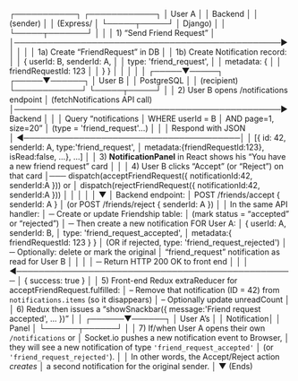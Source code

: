 ┌───────────┐ ┌────────────┐
│ User A │ │ Backend │
│ (sender) │ │ (Express/ │
└─────┬─────┘ │ Django) │
│ └─────┬───────┘
│ │
│ 1) “Send Friend Request” │
│────────────────────────────────────────────────▶│
│ │
│ 1a) Create “FriendRequest” in DB │
│ 1b) Create Notification record: │
│ { userId: B, senderId: A, │
│ type: 'friend_request', │
│ metadata: { │
│ friendRequestId: 123 │
│ } } │
│ │
│ │
┌─────▼─────┐ ┌─────▼──────┐
│ User B │ │ PostgreSQL │
│ (recipient) └────────────┘
└─────┬─────┘
│
│ 2) User B opens /notifications endpoint
│ (fetchNotifications API call)
│────────────────────────────────────────────────▶ Backend
│ │
│ Query “notifications
│ WHERE userId = B
│ AND page=1, size=20”
│ (type = 'friend_request'…)
│ │
│ Respond with JSON  
 │ ◀───────────────────────────────────────│
│ [{ id: 42, senderId: A, type:'friend_request',
│ metadata:{friendRequestId:123}, isRead:false, …}, …]
│
│ 3) **NotificationPanel** in React shows his “You have a new friend request” card
│
│
│ 4) User B clicks “Accept” (or “Reject”) on that card
│─── dispatch(acceptFriendRequest({ notificationId:42, senderId:A })) or
│ dispatch(rejectFriendRequest({ notificationId:42, senderId:A }))
│ │
│ │
│ ▼
│ Backend endpoint:
│ POST /friends/accept { senderId: A }
│ (or POST /friends/reject { senderId: A })
│
│ In the same API handler:
│ ─ Create or update Friendship table:
│ (mark status = “accepted” or “rejected”)
│ ─ Then create a new notification FOR User A:
│ { userId: A, senderId: B,
│ type: 'friend_request_accepted',
│ metadata:{ friendRequestId: 123 } }
│ (OR if rejected, type: 'friend_request_rejected')
│ ─ Optionally: delete or mark the original
│ “friend_request” notification as read for User B
│
│ │
│ ─ Return HTTP 200 OK to front end
│ │
│ ◀──────────────────────────────────────────────────
│ { success: true }
│
│ 5) Front-end Redux extraReducer for acceptFriendRequest.fulfilled:
│ – Remove that notification (ID = 42) from `notifications.items` (so it disappears)
│ – Optionally update unreadCount
│
│ 6) Redux then issues a “showSnackbar({ message:'Friend request accepted', ... })”
│
│
┌──────▼──────┐
│ User A’s │
│ Notification│
│ Panel │
└──────┬──────┘
│
│ 7) If/when User A opens their own `/notifications` or
│ Socket.io pushes a new notification event to Browser,
│ they will see a new notification of type `'friend_request_accepted'`
│ (or `'friend_request_rejected'`).
│
│ In other words, the Accept/Reject action _creates_
│ a second notification for the original sender.
│
▼
(Ends)
